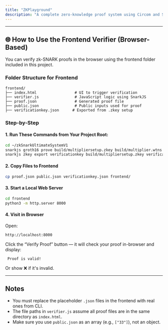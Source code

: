 ```yaml
---
title: "ZKPlayground"
description: "A complete zero-knowledge proof system using Circom and SnarkJS"
---
```



---

## 🌐 How to Use the Frontend Verifier (Browser-Based)

You can verify zk-SNARK proofs in the browser using the frontend folder included in this project.

###  Folder Structure for Frontend

```
frontend/
├── index.html                 # UI to trigger verification
├── verifier.js                # JavaScript logic using SnarkJS
├── proof.json                 # Generated proof file
├── public.json                # Public inputs used for proof
├── verificationkey.json      # Exported from .zkey setup
```

###  Step-by-Step

#### 1. Run These Commands from Your Project Root:

```bash
cd ~/zkSnarkUltimateSystemV1
snarkjs groth16 prove build/multipliersetup.zkey build/multiplier.wtns proof.json public.json
snarkjs zkey export verificationkey build/multipliersetup.zkey verificationkey.json
```

#### 2. Copy Files to Frontend

```bash
cp proof.json public.json verificationkey.json frontend/
```

#### 3. Start a Local Web Server

```bash
cd frontend
python3 -m http.server 8000
```

#### 4. Visit in Browser

Open:
```
http://localhost:8000
```

Click the “Verify Proof” button — it will check your proof in-browser and display:

```
 Proof is valid!
```

Or show ❌ if it's invalid.

---

##  Notes

- You must replace the placeholder `.json` files in the frontend with real ones from CLI.
- The file paths in `verifier.js` assume all proof files are in the same directory as `index.html`.
- Make sure you use `public.json` as an array (e.g., `["33"]`), not an object.